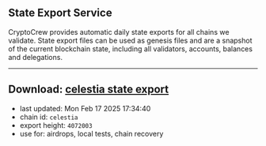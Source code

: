 ## State Export Service
CryptoCrew provides automatic daily state exports for all chains we validate. State export files can be used as genesis files and are a snapshot of the current blockchain state, including all validators, accounts, balances and delegations.

---
**Download: [celestia state export](https://dl-eu2.ccvalidators.com/SERVICE/celestia/celestia_export_4072003.json)**
---

- last updated: Mon Feb 17 2025 17:34:40
- chain id: `celestia`
- export height: `4072003`
- use for: airdrops, local tests, chain recovery
